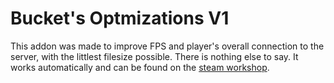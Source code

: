 # Bucket's Optmizations V1

This addon was made to improve FPS and player's overall connection to the server, with the littlest filesize possible.
There is nothing else to say. It works automatically and can be found on the [steam workshop](https://steamcommunity.com/sharedfiles/filedetails/?id=940794308).